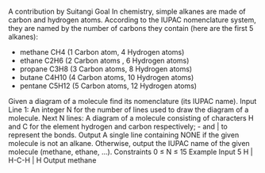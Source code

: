 A contribution by Suitangi
 	Goal
In chemistry, simple alkanes are made of carbon and hydrogen atoms. According to the IUPAC nomenclature system, they are named by the number of carbons they contain (here are the first 5 alkanes):

- methane CH4 (1 Carbon atom, 4 Hydrogen atoms)
- ethane C2H6 (2 Carbon atoms , 6 Hydrogen atoms)
- propane C3H8 (3 Carbon atoms, 8 Hydrogen atoms)
- butane C4H10 (4 Carbon atoms, 10 Hydrogen atoms)
- pentane C5H12 (5 Carbon atoms, 12 Hydrogen atoms)

Given a diagram of a molecule find its nomenclature (its IUPAC name).
Input
Line 1: An integer N for the number of lines used to draw the diagram of a molecule.
Next N lines: A diagram of a molecule consisting of characters H and C for the element hydrogen and carbon respectively; - and | to represent the bonds.
Output
A single line containing NONE if the given molecule is not an alkane. Otherwise, output the IUPAC name of the given molecule (methane, ethane, ...).
Constraints
0 ≤ N ≤ 15
Example
Input
5
  H
  |
H-C-H
  |
  H
Output
methane